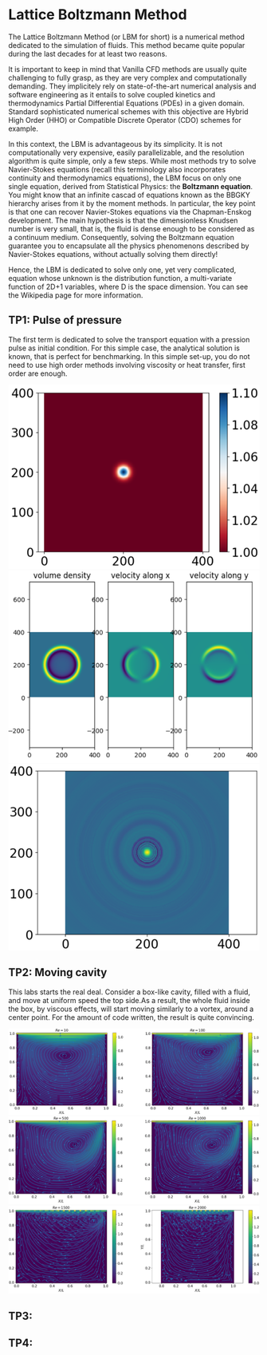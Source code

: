 # Lattice Boltzmann Method

The Lattice Boltzmann Method (or LBM for short) is a numerical method dedicated to the simulation of fluids. 
This method became quite popular during the last decades for at least two reasons.

It is important to keep in mind that Vanilla CFD methods are usually quite challenging to fully grasp, as they are very complex and
computationally demanding. They implicitely rely on state-of-the-art numerical analysis and software engineering as it entails
to solve coupled kinetics and thermodynamics Partial Differential Equations (PDEs) in a given domain. Standard sophisticated numerical schemes with
this objective are Hybrid High Order (HHO) or Compatible Discrete Operator (CDO) schemes for example.

In this context, the LBM is advantageous by its simplicity. It is not computationally very expensive, easily parallelizable, and the resolution algorithm is quite simple, 
only a few steps. While most methods try to solve Navier-Stokes equations (recall this terminology also incorporates continuity and thermodynamics equations), the LBM focus on only one single equation, derived
from Statistical Physics: the **Boltzmann equation**. You might know that an infinite cascad of equations known as the BBGKY hierarchy arises from it by the moment methods.
In particular, the key point is that one can recover Navier-Stokes equations via the Chapman-Enskog development. The main hypothesis is that the dimensionless Knudsen number is very small, that is, 
the fluid is dense enough to be considered as a continuum medium.
Consequently, solving the Boltzmann equation guarantee you to encapsulate all the physics phenomenons described by Navier-Stokes equations, without
actually solving them directly! 

Hence, the LBM is dedicated to solve only one, yet very complicated, equation whose unknown is the distribution function, a multi-variate function of
2D+1 variables, where D is the space dimension. You can see the Wikipedia page for more information.

## TP1: Pulse of pressure 

The first term is dedicated to solve the transport equation with a pression pulse as initial condition. For this simple case, the analytical solution is known, that is perfect for benchmarking. In this simple set-up, you do not need to use high order methods involving viscosity or heat transfer, first order are enough. 

![Initial conditions](./img/TP1/CI.PNG) ![Propagation](./img/TP1/propag.PNG)  ![Theoretical result](./img/TP1/theo.PNG)

## TP2: Moving cavity
This labs starts the real deal. Consider a box-like cavity, filled with a fluid, and move at uniform speed the top side.As a result, the whole fluid inside the box, by viscous effects, will start moving similarly to a vortex, around a center point. For the amount of code written, the result is quite convincing.

![For low Reynolds numbers](./img/TP2/1st.PNG)  ![Middle Reynolds numbers](./img/TP2/2nd.PNG)   ![High Reynolds numbers](./img/TP2/3rd.PNG)


## TP3:



## TP4:
